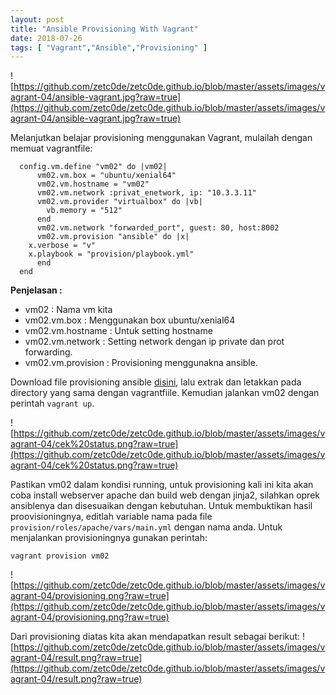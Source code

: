 ```yaml
---
layout: post
title: "Ansible Provisioning With Vagrant" 
date: 2018-07-26
tags: [ "Vagrant","Ansible","Provisioning" ]
---
```

![https://github.com/zetc0de/zetc0de.github.io/blob/master/assets/images/vagrant-04/ansible-vagrant.jpg?raw=true](https://github.com/zetc0de/zetc0de.github.io/blob/master/assets/images/vagrant-04/ansible-vagrant.jpg?raw=true)

Melanjutkan belajar provisioning menggunakan Vagrant, mulailah dengan memuat vagrantfile:
```
  config.vm.define "vm02" do |vm02|
      vm02.vm.box = "ubuntu/xenial64"
      vm02.vm.hostname = "vm02"
      vm02.vm.network :privat_enetwork, ip: "10.3.3.11"
      vm02.vm.provider "virtualbox" do |vb|
        vb.memory = "512"
      end
      vm02.vm.network "forwarded_port", guest: 80, host:8002
      vm02.vm.provision "ansible" do |x|
	x.verbose = "v"
	x.playbook = "provision/playbook.yml"
      end
  end
```
**Penjelasan :**
- vm02 : Nama vm kita
- vm02.vm.box : Menggunakan box ubuntu/xenial64
- vm02.vm.hostname : Untuk setting hostname
- vm02.vm.network : Setting network dengan ip private dan prot forwarding.
- vm02.vm.provision : Provisioning menggunakna ansible.

Download file provisioning ansible [disini](https://github.com/zetc0de/zetc0de.github.io/blob/master/assets/files/provision.zip?raw=true), lalu extrak dan letakkan pada directory yang sama dengan vagrantfiile. Kemudian jalankan vm02 dengan perintah `vagrant up`.

![https://github.com/zetc0de/zetc0de.github.io/blob/master/assets/images/vagrant-04/cek%20status.png?raw=true](https://github.com/zetc0de/zetc0de.github.io/blob/master/assets/images/vagrant-04/cek%20status.png?raw=true)

Pastikan vm02 dalam kondisi running, untuk provisioning kali ini kita akan coba install webserver apache dan build web dengan jinja2, silahkan oprek ansiblenya dan disesuaikan dengan kebutuhan. Untuk membuktikan hasil proovisioningnya, editlah variable nama pada file `provision/roles/apache/vars/main.yml` dengan nama anda. Untuk menjalankan provisioningnya gunakan perintah:
```
vagrant provision vm02
``` 
![https://github.com/zetc0de/zetc0de.github.io/blob/master/assets/images/vagrant-04/provisioning.png?raw=true](https://github.com/zetc0de/zetc0de.github.io/blob/master/assets/images/vagrant-04/provisioning.png?raw=true)

Dari provisioning diatas kita akan mendapatkan result sebagai berikut:
![https://github.com/zetc0de/zetc0de.github.io/blob/master/assets/images/vagrant-04/result.png?raw=true](https://github.com/zetc0de/zetc0de.github.io/blob/master/assets/images/vagrant-04/result.png?raw=true)